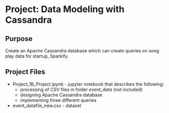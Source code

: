 # Project: Data Modeling with Cassandra

## Purpose

Create an Apache Cassandra database which can create queries on song play data for startup, Sparkify.

## Project Files

* Project_1B_Project.ipynb - jupyter notebook that describes the following:
    * processing of CSV files in folder *event_data* (not included)
    * designing Apache Cassandra database
    * implementing three different queries 
* event_datafile_new.csv - dataset


